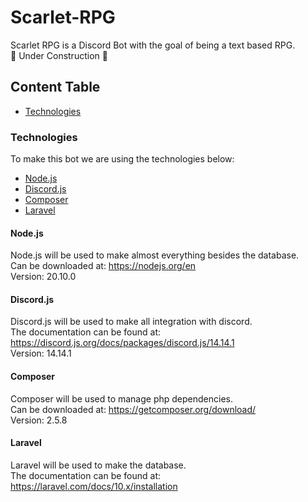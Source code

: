 # Scarlet-RPG
Scarlet RPG is a Discord Bot with the goal of being a text based RPG.  
🚧 Under Construction 🚧 

## Content Table
* [Technologies](https://github.com/P3terD/Scarlet-RPG/blob/main/README.md#technologies)

### Technologies
To make this bot we are using the technologies below:
* [Node.js](https://github.com/P3terD/Scarlet-RPG/blob/main/README.md#nodejs)
* [Discord.js](https://github.com/P3terD/Scarlet-RPG/blob/main/README.md#discordjs)
* [Composer](https://github.com/P3terD/Scarlet-RPG/blob/main/README.md#composer)
* [Laravel](https://github.com/P3terD/Scarlet-RPG/blob/main/README.md#laravel)

#### Node.js
Node.js will be used to make almost everything besides the database.  
Can be downloaded at: https://nodejs.org/en  
Version: 20.10.0

#### Discord.js
Discord.js will be used to make all integration with discord.  
The documentation can be found at: https://discord.js.org/docs/packages/discord.js/14.14.1  
Version: 14.14.1

#### Composer
Composer will be used to manage php dependencies.  
Can be downloaded at: https://getcomposer.org/download/  
Version: 2.5.8

#### Laravel
Laravel will be used to make the database.  
The documentation can be found at: https://laravel.com/docs/10.x/installation  
